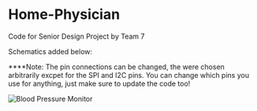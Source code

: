 # Home-Physician
Code for Senior Design Project by Team 7

Schematics added below:

****Note: The pin connections can be changed, the were chosen arbitrarily excpet for the SPI and I2C pins. You can change which pins you use for anything, just make sure to update the code too!

![Blood Pressure Monitor](https://user-images.githubusercontent.com/72224560/117917460-2a196a00-b2b7-11eb-948a-6fd5b454d383.PNG)
